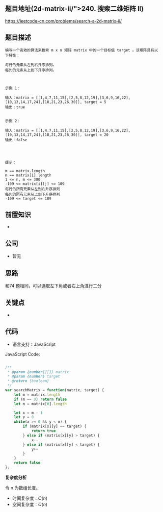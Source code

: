 
## 题目地址(2d-matrix-ii/">240. 搜索二维矩阵 II)

https://leetcode-cn.com/problems/search-a-2d-matrix-ii/

## 题目描述

```
编写一个高效的算法来搜索 m x n 矩阵 matrix 中的一个目标值 target 。该矩阵具有以下特性：

每行的元素从左到右升序排列。
每列的元素从上到下升序排列。

 

示例 1：

输入：matrix = [[1,4,7,11,15],[2,5,8,12,19],[3,6,9,16,22],[10,13,14,17,24],[18,21,23,26,30]], target = 5
输出：true


示例 2：

输入：matrix = [[1,4,7,11,15],[2,5,8,12,19],[3,6,9,16,22],[10,13,14,17,24],[18,21,23,26,30]], target = 20
输出：false


 

提示：

m == matrix.length
n == matrix[i].length
1 <= n, m <= 300
-109 <= matrix[i][j] <= 109
每行的所有元素从左到右升序排列
每列的所有元素从上到下升序排列
-109 <= target <= 109
```

## 前置知识

- 

## 公司

- 暂无

## 思路

和74 题相同，可以选取左下角或者右上角进行二分

## 关键点

-  

## 代码

- 语言支持：JavaScript

JavaScript Code:

```javascript

/**
 * @param {number[][]} matrix
 * @param {number} target
 * @return {boolean}
 */
var searchMatrix = function(matrix, target) {
    let m = matrix.length
    if (m == 0) return false
    let n = matrix[0].length

    let x = m - 1
    let y = 0
    while(x >= 0 && y < n) {
        if (matrix[x][y] == target) {
            return true
        } else if (matrix[x][y] > target) {
            x--
        } else if (matrix[x][y] < target) {
            y++
        }
    }
    return false
};

```


**复杂度分析**

令 n 为数组长度。

- 时间复杂度：$O(n)$
- 空间复杂度：$O(n)$


